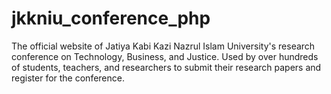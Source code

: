 # jkkniu_conference_php

The official website of Jatiya Kabi Kazi Nazrul Islam University's research conference on Technology, Business, and Justice. Used by over hundreds of students, teachers, and researchers to submit their research papers and register for the conference.

